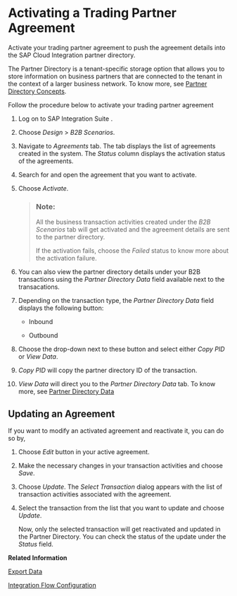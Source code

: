 <!-- loiobaed0e32b88c4467a796b4e957c2b65f -->

# Activating a Trading Partner Agreement

Activate your trading partner agreement to push the agreement details into the SAP Cloud Integration partner directory.

The Partner Directory is a tenant-specific storage option that allows you to store information on business partners that are connected to the tenant in the context of a larger business network. To know more, see [Partner Directory Concepts](https://help.sap.com/viewer/368c481cd6954bdfa5d0435479fd4eaf/Cloud/en-US/f917d6eb5e8949378b8e58784a32e450.html).

Follow the procedure below to activate your trading partner agreement

1.  Log on to SAP Integration Suite .
2.  Choose *Design* \> *B2B Scenarios*.
3.  Navigate to *Agreements* tab. The tab displays the list of agreements created in the system. The *Status* column displays the activation status of the agreements.

4.  Search for and open the agreement that you want to activate.
5.  Choose *Activate*.

    > ### Note:  
    > All the business transaction activities created under the *B2B Scenarios* tab will get activated and the agreement details are sent to the partner directory.
    > 
    > If the activation fails, choose the *Failed* status to know more about the activation failure.

6.  You can also view the partner directory details under your B2B transactions using the *Partner Directory Data* field available next to the transacations.
7.  Depending on the transaction type, the *Partner Directory Data* field displays the following button:
    -   Inbound

    -   Outbound

8.  Choose the drop-down next to these button and select either *Copy PID* or *View Data*.
9.  *Copy PID* will copy the partner directory ID of the transaction.
10. *View Data* will direct you to the *Partner Directory Data* tab. To know more, see [Partner Directory Data](partner-directory-data-1d92d5c.md)



<a name="loiobaed0e32b88c4467a796b4e957c2b65f__section_esh_gtb_jtb"/>

## Updating an Agreement

If you want to modify an activated agreement and reactivate it, you can do so by,

1.  Choose *Edit* button in your active agreement.

2.  Make the necessary changes in your transaction activities and choose *Save*.
3.  Choose *Update*. The *Select Transaction* dialog appears with the list of transaction activities associated with the agreement.
4.  Select the transaction from the list that you want to update and choose *Update*.

    Now, only the selected transaction will get reactivated and updated in the Partner Directory. You can check the status of the update under the *Status* field.


**Related Information**  


[Export Data](export-data-c387134.md "")

[Integration Flow Configuration](integration-flow-configuration-0ff6229.md "Configure your integration flows to test the end to end scenario in SAP Integration Suite.")


